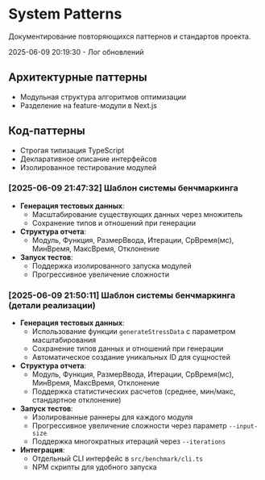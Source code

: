 # System Patterns

Документирование повторяющихся паттернов и стандартов проекта.

2025-06-09 20:19:30 - Лог обновлений

## Архитектурные паттерны

- Модульная структура алгоритмов оптимизации
- Разделение на feature-модули в Next.js

## Код-паттерны

- Строгая типизация TypeScript
- Декларативное описание интерфейсов
- Изолированное тестирование модулей

### [2025-06-09 21:47:32] Шаблон системы бенчмаркинга
* **Генерация тестовых данных**:
  - Масштабирование существующих данных через множитель
  - Сохранение типов и отношений при генерации
* **Структура отчета**:
  - Модуль, Функция, РазмерВвода, Итерации, СрВремя(мс), МинВремя, МаксВремя, Отклонение
* **Запуск тестов**:
  - Поддержка изолированного запуска модулей
  - Прогрессивное увеличение сложности

### [2025-06-09 21:50:11] Шаблон системы бенчмаркинга (детали реализации)
* **Генерация тестовых данных**:
  - Использование функции `generateStressData` с параметром масштабирования
  - Сохранение типов данных и отношений при генерации
  - Автоматическое создание уникальных ID для сущностей
* **Структура отчета**:
  - Модуль, Функция, РазмерВвода, Итерации, СрВремя(мс), МинВремя, МаксВремя, Отклонение
  - Поддержка статистических расчетов (среднее, мин/макс, стандартное отклонение)
* **Запуск тестов**:
  - Изолированные раннеры для каждого модуля
  - Прогрессивное увеличение сложности через параметр `--input-size`
  - Поддержка многократных итераций через `--iterations`
* **Интеграция**:
  - Отдельный CLI интерфейс в `src/benchmark/cli.ts`
  - NPM скрипты для удобного запуска
